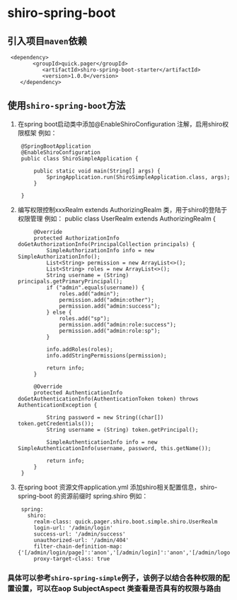 # shiro-spring-boot
## 引入项目<code>maven</code>依赖
     <dependency>
		    <groupId>quick.pager</groupId>
			   <artifactId>shiro-spring-boot-starter</artifactId>
			   <version>1.0.0</version>
		</dependency>

## 使用<code>shiro-spring-boot</code>方法
1. 在spring boot启动类中添加@EnableShiroConfiguration 注解，启用shiro权限框架
    例如：
    
        @SpringBootApplication
        @EnableShiroConfiguration
        public class ShiroSimpleApplication {
        
            public static void main(String[] args) {
                SpringApplication.run(ShiroSimpleApplication.class, args);
            }
        
        }
        
2. 编写权限控制xxxRealm extends AuthorizingRealm 类，用于shiro的登陆于权限管理
    例如：
        public class UserRealm extends AuthorizingRealm {
        
            @Override
            protected AuthorizationInfo doGetAuthorizationInfo(PrincipalCollection principals) {
                SimpleAuthorizationInfo info = new SimpleAuthorizationInfo();
                List<String> permission = new ArrayList<>();
                List<String> roles = new ArrayList<>();
                String username = (String) principals.getPrimaryPrincipal();
                if ("admin".equals(username)) {
                    roles.add("admin");
                    permission.add("admin:other");
                    permission.add("admin:success");
                } else {
                    roles.add("sp");
                    permission.add("admin:role:success");
                    permission.add("admin:role:sp");
                }
        
                info.addRoles(roles);
                info.addStringPermissions(permission);
        
                return info;
            }
        
            @Override
            protected AuthenticationInfo doGetAuthenticationInfo(AuthenticationToken token) throws AuthenticationException {
        
                String password = new String((char[]) token.getCredentials());
                String username = (String) token.getPrincipal();
        
                SimpleAuthenticationInfo info = new SimpleAuthenticationInfo(username, password, this.getName());
        
                return info;
            }
        }
          
3. 在spring boot 资源文件application.yml 添加shiro相关配置信息，shiro-spring-boot 的资源前缀时 spring.shiro
    例如：
        
        spring:
          shiro:
            realm-class: quick.pager.shiro.boot.simple.shiro.UserRealm
            login-url: '/admin/login'
            success-url: '/admin/success'
            unauthorized-url: '/admin/404'
            filter-chain-definition-map: {'[/admin/login/page]':'anon','[/admin/login]':'anon','[/admin/logout]':'anon','[/admin/role/**]':'authc,roles[sp]','[/admin/**]':'authc,roles[admin]'}
            proxy-target-class: true

    

### 具体可以参考<code>shiro-spring-simple</code>例子，该例子以结合各种权限的配置设置，可以在aop SubjectAspect 类查看是否具有的权限与路由

